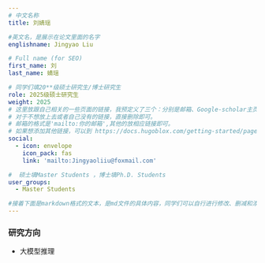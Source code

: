 ```yaml
---
# 中文名称
title: 刘婧瑶

#英文名，是展示在论文里面的名字
englishname: Jingyao Liu

# Full name (for SEO)
first_name: 刘
last_name: 婧瑶

# 同学们填20**级硕士研究生/博士研究生
role: 2025级硕士研究生
weight: 2025
# 这里放跟自己相关的一些页面的链接，我预定义了三个：分别是邮箱、Google-scholar主页和github主页
# 对于不想放上去或者自己没有的链接，直接删除即可。
# 邮箱的格式是'mailto:你的邮箱',其他的放相应链接即可。
# 如果想添加其他链接，可以到 https://docs.hugoblox.com/getting-started/page-builder/#icons 上去找图标，或者直接放在下面的详细介绍上
social:
  - icon: envelope
    icon_pack: fas
    link: 'mailto:Jingyaoliiu@foxmail.com'

#  硕士填Master Students ，博士填Ph.D. Students
user_groups:
  - Master Students

#接着下面是markdown格式的文本，是md文件的具体内容，同学们可以自行进行修改、删减和添加
---
```

<!-- 以下内容一定要遵循markdown语法 -->
<!-- ###代表的是以三级标题的形式展示后面的文本，* 代表以列表的形式展示后面的文本-->

<!-- 这里可以先放一段简要自我介绍或者是自己想要放上去的一些链接 ，不想放的话也可以删了-->


### 研究方向
* 大模型推理

<!-- 可以放校内外的一些荣誉，包括荣誉称号、奖学金、企业未来之星等等 -->

